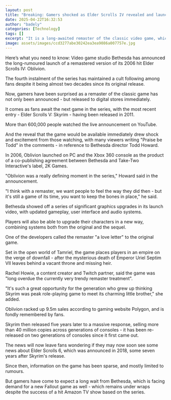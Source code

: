 ```yaml
---
layout: post
title: "Breaking: Gamers shocked as Elder Scrolls IV revealed and launched on same day"
date: 2025-04-22T16:32:53
author: "badely"
categories: [Technology]
tags: []
excerpt: "It is a long-awaited remaster of the classic video game, which originally released back in 2006."
image: assets/images/ccd3277abe30242ea3ea9086a007757e.jpg
---
```


Here’s what you need to know: Video game studio Bethesda has announced the long-rumoured launch of a remastered version of its 2006 hit Elder Scrolls IV: Oblivion.

The fourth instalment of the series has maintained a cult following among fans despite it being almost two decades since its original release.

Now, gamers have been surprised as a remaster of the classic game has not only been announced - but released to digital stores immediately.

It comes as fans await the next game in the series, with the most recent entry - Elder Scrolls V: Skyrim - having been released in 2011.

More than 600,000 people watched the live announcement on YouTube.

And the reveal that the game would be available immediately drew shock and excitement from those watching, with many viewers writing "Praise be Todd" in the comments - in reference to Bethesda director Todd Howard.

In 2006, Oblivion launched on PC and the Xbox 360 console as the product of a co-publishing agreement between Bethesda and Take-Two Interactive's label, 2K Games.

"Oblivion was a really defining moment in the series," Howard said in the announcement.

"I think with a remaster, we want people to feel the way they did then - but it's still a game of its time, you want to keep the bones in place," he said. 

Bethesda showed off a series of significant graphics upgrades in its launch video, with updated gameplay, user interface and audio systems.

Players will also be able to upgrade their characters in a new way, combining systems both from the original and the sequel.

One of the developers called the remaster "a love letter" to the original game.

Set in the open world of Tamriel, the game places players in an empire on the verge of downfall - after the mysterious death of Emperor Uriel Septim VII leaves behind a vacant throne and missing heir.

Rachel Howie, a content creator and Twitch partner, said the game was "long overdue the currently very trendy remaster treatment". 

"It's such a great opportunity for the generation who grew up thinking Skyrim was peak role-playing game to meet its charming little brother," she added.

Oblivion racked up 9.5m sales according to gaming website Polygon, and is fondly remembered by fans. 

Skyrim then released five years later to a massive response, selling more than 40 million copies across generations of consoles - it has been re-released on two generations of consoles since it first came out.

The news will now leave fans wondering if they may now soon see some news about Elder Scrolls 6, which was announced in 2018, some seven years after Skyrim's release.

Since then, information on the game has been sparse, and mostly limited to rumours.

But gamers have come to expect a long wait from Bethesda, which is facing demand for a new Fallout game as well - which remains under wraps despite the success of a hit Amazon TV show based on the series.

